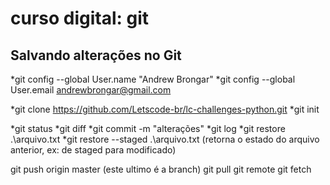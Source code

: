# curso digital: git

## Salvando alterações no Git


*git config --global User.name "Andrew Brongar"
*git config --global User.email andrewbrongar@gmail.com

*git clone https://github.com/Letscode-br/lc-challenges-python.git
*git init

*git status
*git diff
*git commit -m "alterações"
*git log
*git restore .\arquivo.txt
*git restore --staged .\arquivo.txt (retorna o estado do arquivo anterior, ex: de staged para modificado)

git push origin master (este ultimo é a branch)
git pull
git remote
git fetch
